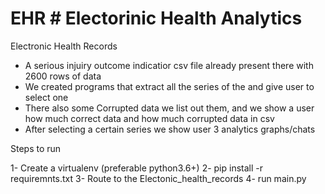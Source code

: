# EHR # Electorinic Health Analytics
Electronic Health Records


- A serious injuiry outcome indicatior csv file already present there with 2600 rows of data
- We created programs that extract all the series of the and give user to select one
- There also some Corrupted data we list out them, and we show a user how much correct data and how much corrupted data in csv
- After selecting a certain series we show user 3 analytics graphs/chats

Steps to run

1- Create a virtualenv (preferable python3.6+)
2- pip install -r requiremnts.txt
3- Route to the Electonic_health_records
4- run main.py
